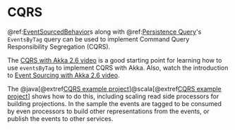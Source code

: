 # CQRS

@ref:[EventSourcedBehavior](persistence.md)s along with @ref:[Persistence Query](../persistence-query.md)'s `EventsByTag` query can be used to implement
 Command Query Responsibility Segregation (CQRS).

The [CQRS with Akka 2.6 video](https://akka.io/blog/news/2020/02/05/akka-cqrs-video) is a good starting point for
learning how to use `eventsByTag` to implement CQRS with Akka. Also, watch the introduction to 
[Event Sourcing with Akka 2.6 video](https://akka.io/blog/news/2020/01/07/akka-event-sourcing-video).
 
The @java[@extref[CQRS example project](samples:akka-samples-cqrs-java)]@scala[@extref[CQRS example project](samples:akka-samples-cqrs-scala)]
shows how to do this, including scaling read side processors for building projections.
In the sample the events are tagged to be consumed by even processors to build other representations
from the events, or publish the events to other services.

 
